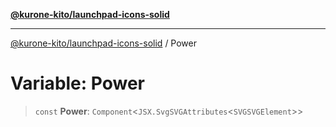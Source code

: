 [**@kurone-kito/launchpad-icons-solid**](../README.md)

***

[@kurone-kito/launchpad-icons-solid](../globals.md) / Power

# Variable: Power

> `const` **Power**: `Component`\<`JSX.SvgSVGAttributes`\<`SVGSVGElement`\>\>
